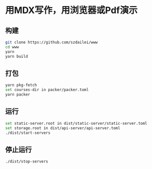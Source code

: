 # 用MDX写作，用浏览器或Pdf演示

## 构建

```bash
git clone https://github.com/szdailei/www
cd www
yarn
yarn build
```

## 打包

```bash
yarn pkg-fetch
set courses-dir in packer/packer.toml
yarn packer
```

## 运行

```bash
set static-server.root in dist/static-server/static-server.toml
set storage.root in dist/api-server/api-server.toml
./dist/start-servers
```

## 停止运行

```bash
./dist/stop-servers
```
